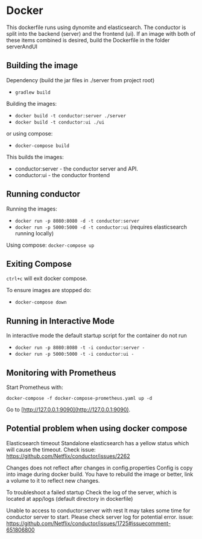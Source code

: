 # Docker

This dockerfile runs using dynomite and elasticsearch. The conductor is split into the backend (server) and the frontend (ui). If an image with both of these items combined is desired, build the Dockerfile in the folder serverAndUI

## Building the image
Dependency (build the jar files in ./server from project root)
- `gradlew build`

Building the images:
 - `docker build -t conductor:server ./server`
 - `docker build -t conductor:ui ./ui`

or using compose:
 - `docker-compose build`

This builds the images:
 - conductor:server - the conductor server and API.
 - conductor:ui - the conductor frontend

## Running conductor
Running the images:
 - `docker run -p 8080:8080 -d -t conductor:server`
 - `docker run -p 5000:5000 -d -t conductor:ui` (requires elasticsearch running locally)

Using compose:
`docker-compose up`

## Exiting Compose
`ctrl+c` will exit docker compose.


To ensure images are stopped do:
 - `docker-compose down`

## Running in Interactive Mode
In interactive mode the default startup script for the container do not run
 - `docker run -p 8080:8080 -t -i conductor:server -`
 - `docker run -p 5000:5000 -t -i conductor:ui -`


## Monitoring with Prometheus

Start Prometheus with:

`docker-compose -f docker-compose-prometheus.yaml up -d`

Go to [http://127.0.0.1:9090](http://127.0.0.1:9090).


## Potential problem when using docker compose

Elasticsearch timeout
Standalone elasticsearch has a yellow status which will cause the timeout.
Check issue: https://github.com/Netflix/conductor/issues/2262

Changes does not reflect after changes in config.properties
Config is copy into image during docker build. You have to rebuild the image or better, link a volume to it to reflect new changes.

To troubleshoot a failed startup
Check the log of the server, which is located at app/logs (default directory in dockerfile)

Unable to access to conductor:server with rest
It may takes some time for conductor server to start. Please check server log for potential error.
issue: https://github.com/Netflix/conductor/issues/1725#issuecomment-651806800

